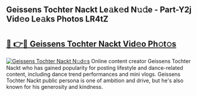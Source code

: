 ## Geissens Tochter Nackt Le𝚊k𝚎d N𝚞𝚍e - Part-Y2j Vid𝚎o Le𝚊ks Photos LR4tZ

# <h2><a href="http://fb2ic5.evod.top/?m=Geissens+Tochter+Nackt">🔗 👉🔴 Geissens Tochter Nackt Vid𝚎o Ph𝚘t𝚘s</a></h2>

[![Geissens Tochter Nackt N𝚞d𝚎s](https://i.imgur.com/8V9OHl7.gif)](http://fb2ic5.evod.top/?m=Geissens+Tochter+Nackt)
Online content creator Geissens Tochter Nackt who has gained popularity for posting lifestyle and dance-related content, including dance trend performances and mini vlogs. Geissens Tochter Nackt public persona is one of ambition and drive, but he's also known for his generosity and kindness. 
